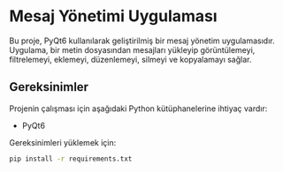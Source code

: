 # Mesaj Yönetimi Uygulaması

Bu proje, PyQt6 kullanılarak geliştirilmiş bir mesaj yönetim uygulamasıdır. Uygulama, bir metin dosyasından mesajları yükleyip görüntülemeyi, filtrelemeyi, eklemeyi, düzenlemeyi, silmeyi ve kopyalamayı sağlar.

## Gereksinimler

Projenin çalışması için aşağıdaki Python kütüphanelerine ihtiyaç vardır:

- PyQt6

Gereksinimleri yüklemek için:

```bash
pip install -r requirements.txt
